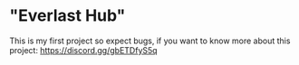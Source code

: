 # "Everlast Hub"
This is my first project so expect bugs, if you want to know more about this project: https://discord.gg/gbETDfyS5q

